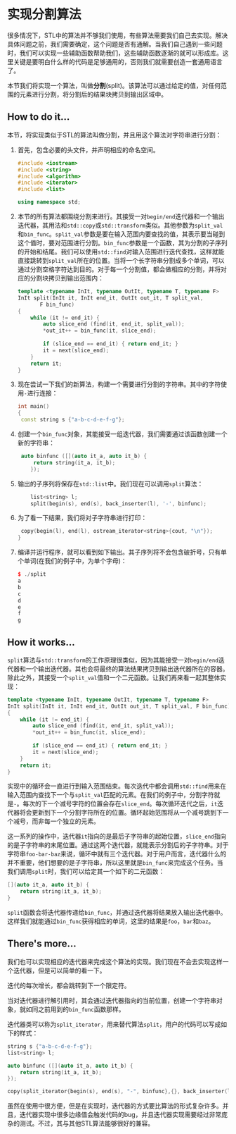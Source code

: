 # 实现分割算法

很多情况下，STL中的算法并不够我们使用，有些算法需要我们自己去实现。解决具体问题之前，我们需要确定，这个问题是否有通解。当我们自己遇到一些问题时，我们可以实现一些辅助函数帮助我们，这些辅助函数逐渐的就可以形成库。这里关键是要明白什么样的代码是足够通用的，否则我们就需要创造一套通用语言了。

本节我们将实现一个算法，叫做**分割**(split)。该算法可以通过给定的值，对任何范围的元素进行分割，将分割后的结果块拷贝到输出区域中。

## How to do it...

本节，将实现类似于STL的算法叫做分割，并且用这个算法对字符串进行分割：

1. 首先，包含必要的头文件，并声明相应的命名空间。

   ```c++
   #include <iostream>
   #include <string>
   #include <algorithm>
   #include <iterator>
   #include <list>
   
   using namespace std; 
   ```

2. 本节的所有算法都围绕分割来进行。其接受一对`begin/end`迭代器和一个输出迭代器，其用法和`std::copy`或`std::transform`类似。其他参数为`split_val`和`bin_func`。`split_val`参数是要在输入范围内要查找的值，其表示要当碰到这个值时，要对范围进行分割。`bin_func`参数是一个函数，其为分割的子序列的开始和结尾。我们可以使用`std::find`对输入范围进行迭代查找，这样就能直接跳转到`split_val`所在的位置。当将一个长字符串分割成多个单词，可以通过分割空格字符达到目的。对于每一个分割值，都会做相应的分割，并将对应的分割块拷贝到输出范围内：

   ```c++
   template <typename InIt, typename OutIt, typename T, typename F>
   InIt split(InIt it, InIt end_it, OutIt out_it, T split_val,
   		  F bin_func)
   {
       while (it != end_it) {
           auto slice_end (find(it, end_it, split_val));
           *out_it++ = bin_func(it, slice_end);
           
           if (slice_end == end_it) { return end_it; }
           it = next(slice_end);
       }
       return it;
   }
   ```

3. 现在尝试一下我们的新算法，构建一个需要进行分割的字符串。其中的字符使用`-`进行连接：

   ```c++
   int main()
   {
   	const string s {"a-b-c-d-e-f-g"};
   ```

4. 创建一个`bin_func`对象，其能接受一组迭代器，我们需要通过该函数创建一个新的字符串：

   ```c++
   	auto binfunc ([](auto it_a, auto it_b) {
       	return string(it_a, it_b);
       });
   ```

5. 输出的子序列将保存在`std::list`中。我们现在可以调用`split`算法：

   ```c++
       list<string> l;
       split(begin(s), end(s), back_inserter(l), '-', binfunc);
   ```

6. 为了看一下结果，我们将对子字符串进行打印：

   ```c++
   	copy(begin(l), end(l), ostream_iterator<string>{cout, "\n"});
   } 
   ```

7. 编译并运行程序，就可以看到如下输出。其子序列将不会包含破折号，只有单个单词(在我们的例子中，为单个字母)：

   ```c++
   $ ./split
   a
   b
   c
   d
   e
   f
   g
   ```



## How it works...

`split`算法与`std::transform`的工作原理很类似，因为其能接受一对`begin/end`迭代器和一个输出迭代器。其也会将最终的算法结果拷贝到输出迭代器所在的容器。除此之外，其接受一个`split_val`值和一个二元函数。让我们再来看一起其整体实现：

```c++
template <typename InIt, typename OutIt, typename T, typename F>
InIt split(InIt it, InIt end_it, OutIt out_it, T split_val, F bin_func)
{
    while (it != end_it) {
        auto slice_end (find(it, end_it, split_val));
        *out_it++ = bin_func(it, slice_end);
        
        if (slice_end == end_it) { return end_it; }
        it = next(slice_end);
    }
    return it;
}
```

实现中的循环会一直进行到输入范围结束。每次迭代中都会调用`std::find`用来在输入范围内查找下一个与`split_val`匹配的元素。在我们的例子中，分割字符就是`-`。每次的下一个减号字符的位置会存在`slice_end`。每次循环迭代之后，`it`迭代器将会更新到下一个分割字符所在的位置。循环起始范围将从一个减号跳到下一个减号，而非每一个独立的元素。

这一系列的操作中，迭代器`it`指向的是最后子字符串的起始位置，`slice_end`指向的是子字符串的末尾位置。通过这两个迭代器，就能表示分割后的子字符串。对于字符串`foo-bar-baz`来说，循环中就有三个迭代器。对于用户而言，迭代器什么的并不重要，他们想要的是子字符串，所以这里就是`bin_func`来完成这个任务。当我们调用`split`时，我们可以给定其一个如下的二元函数：

```c++
[](auto it_a, auto it_b) {
	return string(it_a, it_b);
}
```

`split`函数会将迭代器传递给`bin_func`，并通过迭代器将结果放入输出迭代器中。这样我们就能通过`bin_func`获得相应的单词，这里的结果是`foo`，`bar`和`baz`。

## There's more...

我们也可以实现相应的迭代器来完成这个算法的实现。我们现在不会去实现这样一个迭代器，但是可以简单的看一下。

迭代的每次增长，都会跳转到下一个限定符。

当对迭代器进行解引用时，其会通过迭代器指向的当前位置，创建一个字符串对象，就如同之前用到的`bin_func`函数那样。

迭代器类可以称为`split_iterator`，用来替代算法`split`，用户的代码可以写成如下的样式：

```c++
string s {"a-b-c-d-e-f-g"};
list<string> l;

auto binfunc ([](auto it_a, auto it_b) {
	return string(it_a, it_b);
});

copy(split_iterator{begin(s), end(s), "-", binfunc},{}, back_inserter(l));
```

虽然在使用中很方便，但是在实现时，迭代器的方式要比算法的形式复杂许多。并且，迭代器实现中很多边缘值会触发代码的bug，并且迭代器实现需要经过非常庞杂的测试。不过，其与其他STL算法能够很好的兼容。